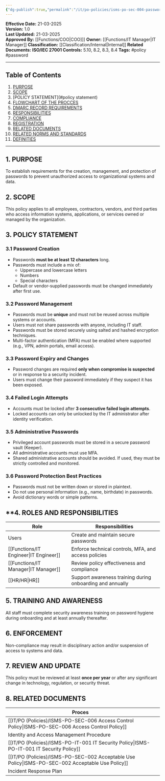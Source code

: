 ```yaml
---
{"dg-publish":true,"permalink":"/it/po-policies/isms-po-sec-004-password-policy/","noteIcon":"default"}
---
```


**Effective Date:** 21-03-2025  
**Version:** 1.0  
**Last Updated:** 21-03-2025  
**Approved By:** [[Functions/COO\|COO]]]
**Owner:** [[Functions/IT Manager\|IT Manager]]
**Classification:** [[Classification/Internal\|Internal]]
**Related Documents:** 
**ISO/IEC 27001 Controls:** 5.10, 8.2, 8.3, 8.4
**Tags:** #policy #password

---
## **Table of Contents**  
1. [PURPOSE](#purpose)  
2. [SCOPE](#scope)  
3. [POLICY STATEMENT](#policy statement)  
4. [FLOWCHART OF THE PROCCES](#roles-and-responsibilities)  
5. [DMARC RECORD REQUIREMENTS](#dmarc)  
6. [RESPONSIBILITIES](#responsibilities)  
7. [COMPLIANCE](#compliance)  
8. [REGISTRATION](#registrations)  
9. [RELATED DOCUMENTS](#appendices) 
10. [RELATED NORMS AND STANDARDS](#appendices) 
11. [DEFINITIES](#DEFINITIES) 

---
## **1. PURPOSE**  
To establish requirements for the creation, management, and protection of passwords to prevent unauthorized access to organizational systems and data.
## **2. SCOPE**
This policy applies to all employees, contractors, vendors, and third parties who access information systems, applications, or services owned or managed by the organization.
 
## **3. POLICY STATEMENT** 

 ### 3.1 Password Creation
- Passwords **must be at least 12 characters** long.
- Passwords must include a mix of:
    - Uppercase and lowercase letters
    - Numbers
    - Special characters
- Default or vendor-supplied passwords must be changed immediately after first use.
### 3.2 Password Management
- Passwords must be **unique** and must not be reused across multiple systems or accounts.
- Users must not share passwords with anyone, including IT staff.
- Passwords must be stored securely using salted and hashed encryption techniques.
- Multi-factor authentication (MFA) must be enabled where supported (e.g., VPN, admin portals, email access).
### 3.3 Password Expiry and Changes
- Password changes are required **only when compromise is suspected** or in response to a security incident.
- Users must change their password immediately if they suspect it has been exposed.
### 3.4 Failed Login Attempts
- Accounts must be locked after **3 consecutive failed login attempts**.
- Locked accounts can only be unlocked by the IT administrator after identity verification.
### 3.5 Administrative Passwords
- Privileged account passwords must be stored in a secure password vault (Keeper).
- All administrative accounts must use MFA.
- Shared administrative accounts should be avoided. If used, they must be strictly controlled and monitored.
### 3.6 Password Protection Best Practices
- Passwords must not be written down or stored in plaintext.
- Do not use personal information (e.g., name, birthdate) in passwords.
- Avoid dictionary words or simple patterns.
## **4. ROLES AND RESPONSIBILITIES

| Role            | Responsibilities                                          |
| --------------- | --------------------------------------------------------- |
| Users           | Create and maintain secure passwords                      |
| [[Functions/IT Engineer\|IT Engineer]] | Enforce technical controls, MFA, and access policies      |
| [[Functions/IT Manager\|IT Manager]]  | Review policy effectiveness and compliance                |
| [[HR/HR\|HR]]          | Support awareness training during onboarding and annually |
## **5.  TRAINING AND AWARENESS**
All staff must complete security awareness training on password hygiene during onboarding and at least annually thereafter.
## **6. ENFORCEMENT**
Non-compliance may result in disciplinary action and/or suspension of access to systems and data.
## **7. REVIEW AND UPDATE**
This policy must be reviewed at least **once per year** or after any significant change in technology, regulation, or security threat.
## **8. RELATED DOCUMENTS**

| Proces                                    |     |
| ----------------------------------------- | --- |
| [[IT/PO (Policies)/ISMS-PO-SEC-006 Access Control Policy\|ISMS-PO-SEC-006 Access Control Policy]] |     |
| Identity and Access Management Procedure  |     |
| [[IT/PO (Policies)/ISMS-PO-IT-001 IT Security Policy\|ISMS-PO-IT-001 IT Security Policy]]     |     |
| [[IT/PO (Policies)/ISMS-PO-SEC-002 Acceptable Use Policy\|ISMS-PO-SEC-002 Acceptable Use Policy]] |     |
| Incident Response Plan                    |     |












